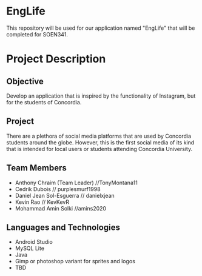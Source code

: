 
EngLife
======
This repository will be used for our application named "EngLife" that will be completed for SOEN341.


Project Description
=======

Objective 
------
Develop an application that is inspired by the functionality of Instagram, but for the students of Concordia.

Project
------
There are a plethora of social media platforms that are used by Concordia students around the globe. However, this
is the first social media of its kind that is intended for local users or students attending Concordia University.


Team Members 
------
  * Anthony Chraim (Team Leader) //TonyMontana11
  * Cedrik Dubois // purplesmurf1998
  * Daniel Jean Sol-Esguerra // danielxjean
  * Kevin Rao // KevKevR
  * Mohammad Amin Solki //amins2020

Languages and Technologies
------
  * Android Studio
  * MySQL Lite
  * Java
  * Gimp or photoshop variant for sprites and logos
  * TBD


